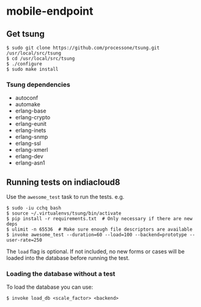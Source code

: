 # mobile-endpoint

## Get tsung

```
$ sudo git clone https://github.com/processone/tsung.git /usr/local/src/tsung
$ cd /usr/local/src/tsung
$ ./configure
$ sudo make install
```

### Tsung dependencies
- autoconf
- automake
- erlang-base
- erlang-crypto
- erlang-eunit
- erlang-inets
- erlang-snmp
- erlang-ssl
- erlang-xmerl
- erlang-dev
- erlang-asn1


## Running tests on indiacloud8

Use the `awesome_test` task to run the tests. e.g.
```
$ sudo -iu cchq bash
$ source ~/.virtualenvs/tsung/bin/activate
$ pip install -r requirements.txt  # Only necessary if there are new deps
$ ulimit -n 65536  # Make sure enough file descriptors are available
$ invoke awesome_test --duration=60 --load=100 --backend=prototype --user-rate=250
```
The `load` flag is optional. If not included, no new forms or cases will be loaded into the database before running the test.


### Loading the database without a test

To load the database you can use:
```
$ invoke load_db <scale_factor> <backend>
```
